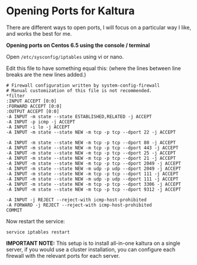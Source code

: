Opening Ports for Kaltura
===========

There are different ways to open ports, I will focus on a particular way I like, and works the best for me.

**Opening ports on Centos 6.5 using the console / terminal**

Open `/etc/sysconfig/iptables` using vi or nano.

Edit this file to have something equal this:
(where the lines between line breaks are the new lines added.)

```
# Firewall configuration written by system-config-firewall
# Manual customization of this file is not recommended.
*filter
:INPUT ACCEPT [0:0]
:FORWARD ACCEPT [0:0]
:OUTPUT ACCEPT [0:0]
-A INPUT -m state --state ESTABLISHED,RELATED -j ACCEPT
-A INPUT -p icmp -j ACCEPT
-A INPUT -i lo -j ACCEPT
-A INPUT -m state --state NEW -m tcp -p tcp --dport 22 -j ACCEPT

-A INPUT -m state --state NEW -m tcp -p tcp --dport 80 -j ACCEPT
-A INPUT -m state --state NEW -m tcp -p tcp --dport 443 -j ACCEPT
-A INPUT -m state --state NEW -m tcp -p tcp --dport 25 -j ACCEPT
-A INPUT -m state --state NEW -m tcp -p tcp --dport 21 -j ACCEPT
-A INPUT -m state --state NEW -m tcp -p tcp --dport 2049 -j ACCEPT
-A INPUT -m state --state NEW -m udp -p udp --dport 2049 -j ACCEPT
-A INPUT -m state --state NEW -m tcp -p tcp --dport 111 -j ACCEPT
-A INPUT -m state --state NEW -m udp -p udp --dport 111 -j ACCEPT
-A INPUT -m state --state NEW -m tcp -p tcp --dport 3306 -j ACCEPT
-A INPUT -m state --state NEW -m tcp -p tcp --dport 9312 -j ACCEPT

-A INPUT -j REJECT --reject-with icmp-host-prohibited
-A FORWARD -j REJECT --reject-with icmp-host-prohibited
COMMIT
```

Now restart the service:

```
service iptables restart
```

**IMPORTANT NOTE:** This setup is to install all-in-one kaltura on a single server, if you would use a cluster installation, you can configure each firewall with the relevant ports for each server.



